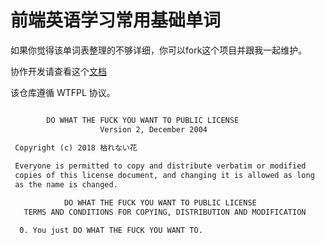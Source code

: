 # 前端英语学习常用基础单词

如果你觉得该单词表整理的不够详细，你可以fork这个项目并跟我一起维护。

协作开发请查看这个[文档](https://github.com/Yggdrasill-7C9/mmb/blob/master/COOPERATION.md)

该仓库遵循 WTFPL 协议。

```txt

        DO WHAT THE FUCK YOU WANT TO PUBLIC LICENSE 
                    Version 2, December 2004 

 Copyright (c) 2018 枯れない花
 
 Everyone is permitted to copy and distribute verbatim or modified 
 copies of this license document, and changing it is allowed as long 
 as the name is changed. 

            DO WHAT THE FUCK YOU WANT TO PUBLIC LICENSE 
   TERMS AND CONDITIONS FOR COPYING, DISTRIBUTION AND MODIFICATION 

  0. You just DO WHAT THE FUCK YOU WANT TO.
```
